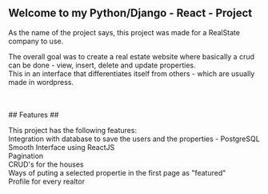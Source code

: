 ## Welcome to my Python/Django - React - Project ##

<p>As the name of the project says, this project was made for a RealState company to use. </br>

The overall goal was to create a real estate website where basically a crud can be done - view, insert, delete and update properties.</br>
This in an interface that differentiates itself from others - which are usually made in wordpress.
</p>
<br></br>
## Features ##
<p>This project has the following features:</br>
Integration with database to save the users and the properties - PostgreSQL</br>
Smooth Interface using ReactJS</br>
Pagination</br>
CRUD's for the houses</br>
Ways of puting a selected propertie in the first page as "featured"</br>
Profile for every realtor</br>

</p> 
